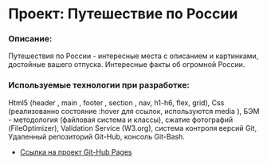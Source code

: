 # Проект: Путешествие по России

### Описание:
Путешествия по России - интересные места c описанием и картинками, достойные вашего отпуска. Интересные факты об огромной России.


### Используемые технологии при разработке: 
Html5 (header , main , footer , section , nav, h1-h6, flex, grid), Css (реализованно состояние :hover для ссылок, используются media ), БЭМ - методология (файловая система и классы), сжатие фотографий (FileOptimizer), Validation Service (W3.org), система контроля версий Git, Удаленный репозиторий Git-Hub, консоль Git-Bash.


* [Ссылка на проект Git-Hub Pages](https://limerok.github.io/russian-travel/)